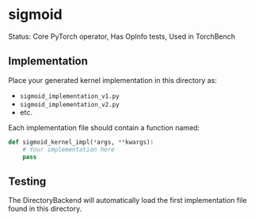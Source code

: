 # sigmoid

Status: Core PyTorch operator, Has OpInfo tests, Used in TorchBench

## Implementation

Place your generated kernel implementation in this directory as:
- `sigmoid_implementation_v1.py`
- `sigmoid_implementation_v2.py`
- etc.

Each implementation file should contain a function named:
```python
def sigmoid_kernel_impl(*args, **kwargs):
    # Your implementation here
    pass
```

## Testing

The DirectoryBackend will automatically load the first implementation file found in this directory.
